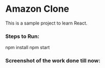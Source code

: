 # Amazon Clone 

This is a sample project to learn React. 

### Steps to Run:
npm install 
npm start

### Screenshot of the work done till now:
